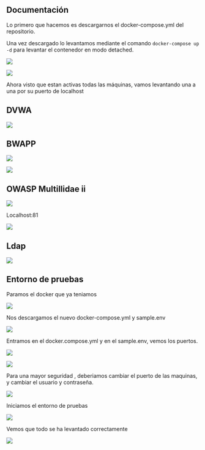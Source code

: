 ## Documentación

Lo primero que hacemos es descargarnos el docker-compose.yml del repositorio.

Una vez descargado lo levantamos mediante el comando `docker-compose up -d` para levantar el contenedor en modo detached.

![](/Entrega/Imagen1.png)

![](/Entrega/Imagen2.png)

Ahora visto que estan activas todas las máquinas, vamos levantando una a una por su puerto de localhost

## DVWA

![](/Entrega/Imagen3.png)

## BWAPP

![](/Entrega/Imagen4.png)

![](/Entrega/Imagen5.png)

## OWASP Multillidae ii

![](/Entrega/Imagen6.png)

Localhost:81

![](/Entrega/Imagen7.png)

## Ldap

![](/Entrega/Imagen8.png)


## Entorno de pruebas

Paramos el docker que ya teniamos

![](/Entrega/Imagen9.png)

Nos descargamos el nuevo docker-compose.yml y sample.env

![](/Entrega/Imagen10.png)

Entramos en el docker.compose.yml y en el sample.env, vemos los puertos.

![](/Entrega/Imagen11.png)

![](/Entrega/Imagen12.png)

Para una mayor seguridad , deberiamos cambiar el puerto de las maquinas, y cambiar el usuario y contraseña.

![](/Entrega/Imagen13.png.png)

Iniciamos el entorno de pruebas

![](/Entrega/Imagen14.png)

Vemos que todo se ha levantado correctamente

![](/Entrega/Imagen15.png)